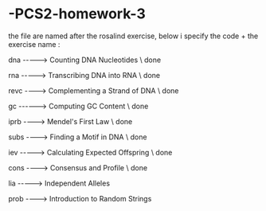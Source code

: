 # -PCS2-homework-3

the file are named after the rosalind exercise, below i specify the code + the exercise name :


dna -----> Counting DNA Nucleotides \\ done

rna -----> Transcribing DNA into RNA \\ done

revc ----> Complementing a Strand of DNA \\ done

gc ------> Computing GC Content \\ done

iprb ----> Mendel's First Law \\ done

subs ----> Finding a Motif in DNA \\ done

iev -----> Calculating Expected Offspring \\ done

cons ----> Consensus and Profile \\ done

lia -----> Independent Alleles

prob ----> Introduction to Random Strings
